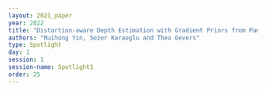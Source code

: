 ```yaml
---
layout: 2021_paper
year: 2022
title: "Distortion-aware Depth Estimation with Gradient Priors from Panoramas of Indoor Scenes"
authors: "Ruihong Yin, Sezer Karaoglu and Theo Gevers"
type: Spotlight
day: 1
session: 1
session-name: Spotlight1
order: 25
---
```

